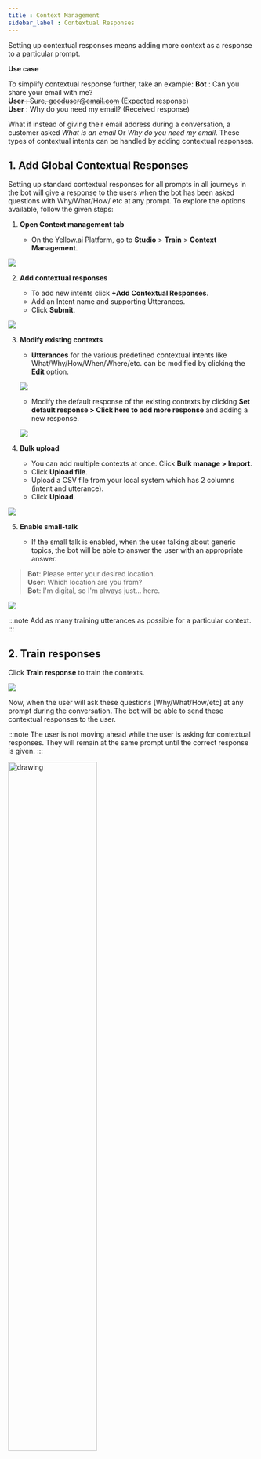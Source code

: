 ```yaml
---
title : Context Management
sidebar_label : Contextual Responses
---
```



Setting up contextual responses means adding more context as a response to a particular prompt. 

**Use case**

To simplify contextual response further, take an example:
**Bot** : Can you share your email with me?  
~~**User** : Sure, gooduser@email.com~~ (Expected response)  
**User** : Why do you need my email?  (Received response)

What if instead of giving their email address during a conversation, a customer asked *What is an email* Or *Why do you need my email*. 
These types of contextual intents can be handled by adding contextual responses. 

## 1. Add Global Contextual Responses

Setting up standard contextual responses for all prompts in all journeys in the bot will give a response to the users when the bot has been asked questions with Why/What/How/ etc at any prompt. 
To explore the options available, follow the given steps: 

1. **Open Context management tab**

    - On the Yellow.ai Platform, go to **Studio** > **Train** > **Context Management**.

![](https://i.imgur.com/XuwMeQP.png)

2. **Add contextual responses** 

    - To add new intents click **+Add Contextual Responses**. 
    - Add an Intent name and supporting Utterances.
    - Click **Submit**. 

![](https://i.imgur.com/QzpYCLY.png)


3. **Modify existing contexts**

    - **Utterances** for the various predefined contextual intents like What/Why/How/When/Where/etc. can be modified by clicking the **Edit** option.

    ![](https://i.imgur.com/nLiggZ6.png)  
  
  
    - Modify the default response of the existing contexts by clicking **Set default response > Click here to add more response** and adding a new response. 

    ![](https://i.imgur.com/4sGxnOE.png)


4. **Bulk upload**

    - You can add multiple contexts at once. Click **Bulk manage > Import**. 
    - Click **Upload file**.
    - Upload a CSV file from your local system which has 2 columns (intent and utterance).
    - Click **Upload**. 


![](https://i.imgur.com/eBrK6HN.png)

5. **Enable small-talk**

    - If the small talk is enabled, when the user talking about generic topics, the bot will be able to answer the user with an appropriate answer. 

> **Bot**: Please enter your desired location.   
> **User**: Which location are you from?  
> **Bot**: I'm digital, so I'm always just... here.

![](https://i.imgur.com/vtWxpz2.png)



:::note
Add as many training utterances as possible for a particular context. 
:::

## 2. Train responses 

Click **Train response** to train the contexts. 

![](https://i.imgur.com/xfgFirr.png)

Now, when the user will ask these questions [Why/What/How/etc] at any prompt during the conversation. The bot will be able to send these contextual responses to the user. 

:::note
The user is not moving ahead while the user is asking for contextual responses. They will remain at the same prompt until the correct response is given.
:::



<img src="https://cdn.yellowmessenger.com/fZN8lIisIfxw1615525657154.png" alt="drawing" width="60%"/>







<!---
### How to setup context at any prompt? 

>We humans are always aware of context. Even chatbots also store the context to maintain the state of conversation.
Conversations always happen on a particular topic (like intent), and it is a chain of texts exchanged between the user and the bot. So, this context keeps the conversation flowing.

This context is stored as a JSON which is constantly updated at each and every prompt of a conversation. It stores all the info required to identify the state of a conversation, like the *prompt(step) information* (visited prompts), *intent name* (current intent) any many more.
It is available at app.context

```
app.context object
{
   "complete": true,
   "steps": {
        "mobile_num": "9999999999",
       "customer_id": "-",
        "otp": "-"
    },
    "intent": "login"
}
```
At any point, you can access this object to do things like
* getting data of the prompts
* knowing the current status of the conversation ( Intent name & the number of prompts visited )
* changing a prompt value

#### Getting data of the prompts
* app.context.steps is an object which contains key-value pairs of prompts and the prompt values (user inputs) in the format step_name: step_value
* A new prompt is added into app.context.steps only after the validation of that prompt.
* When it hits an intent, this steps object is initially empty

#### Getting Intent name
* app.context.intent contains the current intent name

#### Other data
(Very limited use cases though)

* app.context.complete contains a boolean value. If it’s true then the intent is done with visiting all the steps
* app.dataHistory contains an array of most recent incoming messages to the bot 
In action function, you can make use of this app.context object to get all the required information to process the answer.

A typical action function below
```
return new Promise(resolve => {

    // Getting the data from the steps
    let otp = app.context.steps.otp
    let mobile = app.context.steps['mobile_number'] // another way of accessing data

    // API CALL which requires the above data
    // api logic here
    
    app.sendTextMessage('You have been successfully logged in')

    resolve();
});

```

This object is always updated for every intent. When it hits another intent all the steps data will erased and the intent name will be changed.
--->